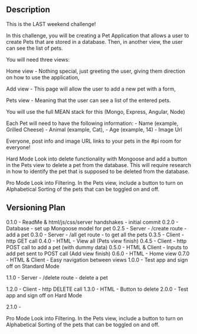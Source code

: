 Description
--------------------


This is the LAST weekend challenge!

In this challenge, you will be creating a Pet Application that allows a user to create Pets that are stored in a database. Then, in another view, the user can see the list of pets.

You will need three views:

Home view - Nothing special, just greeting the user, giving them direction on how to use the application,

Add view - This page will allow the user to add a new pet with a form,

Pets view - Meaning that the user can see a list of the entered pets.

You will use the full MEAN stack for this (Mongo, Express, Angular, Node)

Each Pet will need to have the following information: - Name (example, Grilled Cheese) - Animal (example, Cat), - Age (example, 14) - Image Url

Everyone, post info and image URL links to your pets in the #pi room for everyone!

Hard Mode
Look into delete functionality with Mongoose and add a button in the Pets view to delete a pet from the database. This will require research in how to identify the pet that is supposed to be deleted from the database.

Pro Mode
Look into Filtering. In the Pets view, include a button to turn on Alphabetical Sorting of the pets that can be toggled on and off.


Versioning Plan
--------------------------------

0.1.0 - ReadMe & html/js/css/server handshakes - initial commit
0.2.0 - Database - set up Mongoose model for pet
0.2.5 - Server - /create route - add a pet
0.3.0 - Server - /all get route - to get all the pets
0.3.5 - Client - http GET call
0.4.0 - HTML - View all (Pets view finish)
0.4.5 - Client - http POST call to add a pet (with dummy data)
0.5.0 - HTML & Client - Inputs to add pet sent to POST call (Add view finish)
0.6.0 - HTML - Home view
0.7.0 - HTML & Client - Easy navigation between views
1.0.0 - Test app and sign off on Standard Mode

1.1.0 - Server - /delete route - delete a pet

1.2.0 - Client - http DELETE call
1.3.0 - HTML - Button to delete
2.0.0 - Test app and sign off on Hard Mode

2.1.0 -

Pro Mode Look into Filtering. In the Pets view, include a button to turn on Alphabetical Sorting of the pets that can be toggled on and off.
